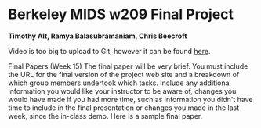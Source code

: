 #
<h1>Berkeley MIDS w209 Final Project</h1>
<b>Timothy Alt, Ramya Balasubramaniam, Chris Beecroft</b>

Video is too big to upload to Git, however it can be found <a href="https://ucsf.box.com/s/k7ij8ozmmho2f2v0knwhj7r34kg0a4bo" target="_blank">here</a>.

Final Papers (Week 15)
The final paper will be very brief. You must include the URL for the final version of the project web site and a breakdown of which group members undertook which tasks. Include any additional information you would like your instructor to be aware of, changes you would have made if you had more time, such as information you didn't have time to include in the final presentation or changes you made in the last week, since the in-class demo. Here is a sample final paper.

